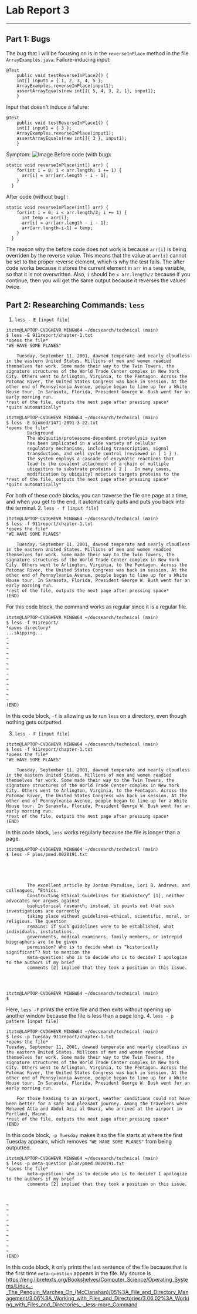 # **Lab Report 3**

***

## Part 1: Bugs

The bug that I will be focusing on is in the `reverseInPlace` method in the file `ArrayExamples.java`. 
Failure-inducing input:
```
@Test 
	public void testReverseInPlace2() {
    int[] input1 = { 1, 2, 3, 4, 5 };
    ArrayExamples.reverseInPlace(input1);
    assertArrayEquals(new int[]{ 5, 4, 3, 2, 1}, input1);
	}
```
Input that doesn't induce a failure:
```
@Test 
	public void testReverseInPlace1() {
    int[] input1 = { 3 };
    ArrayExamples.reverseInPlace(input1);
    assertArrayEquals(new int[]{ 3 }, input1);
	}
```
Symptom:
![Image](image.png)
Before code (with bug):
```
static void reverseInPlace(int[] arr) {
    for(int i = 0; i < arr.length; i += 1) { 
      arr[i] = arr[arr.length - i - 1]; 
    }
  }
```
After code (without bug) :
```
static void reverseInPlace(int[] arr) {
    for(int i = 0; i < arr.length/2; i += 1) {
      int temp = arr[i]; 
      arr[i] = arr[arr.length - i - 1]; 
      arr[arr.length-i-1] = temp; 
    }
  }
```
The reason why the before code does not work is because `arr[i]` is being overriden by the reverse value. This means that the value at `arr[i]` cannot be set to the proper reverse element, which is why the test fails. The after code works because it stores the current element in `arr` in a `temp` variable, so that it is not overwritten. Also, `i` should be `< arr.length/2` because if you continue, then you will get the same output because it reverses the values twice. 

## Part 2: Researching Commands: `less`

1. `less - E [input file]`

```
itztm@LAPTOP-CVDGHEVR MINGW64 ~/docsearch/technical (main)
$ less -E 911report/chapter-1.txt
*opens the file*
"WE HAVE SOME PLANES"

    Tuesday, September 11, 2001, dawned temperate and nearly cloudless in the eastern United States. Millions of men and women readied themselves for work. Some made their way to the Twin Towers, the signature structures of the World Trade Center complex in New York City. Others went to Arlington, Virginia, to the Pentagon. Across the Potomac River, the United States Congress was back in session. At the other end of Pennsylvania Avenue, people began to line up for a White House tour. In Sarasota, Florida, President George W. Bush went for an early morning run.
*rest of the file, outputs the next page after pressing space*
*quits automatically*
```

```
itztm@LAPTOP-CVDGHEVR MINGW64 ~/docsearch/technical (main)
$ less -E biomed/1471-2091-3-22.txt
*opens the file*
        Background
        The ubiquitin/proteasome-dependent proteolysis system
        has been implicated in a wide variety of cellular
        regulatory mechanisms, including transcription, signal
        transduction, and cell cycle control (reviewed in [ 1 ] ).
        The system employs a cascade of enzymatic reactions that
        lead to the covalent attachment of a chain of multiple
        ubiquitins to substrate proteins [ 2 ] . In many cases,
        modification by ubiquityl moieties targets proteins to the
*rest of the file, outputs the next page after pressing space*
*quits automatically*
```
For both of these code blocks, you can traverse the file one page at a time, and when you get to the end, it automatically quits and puts you back into the terminal.
2. `less - f [input file]`

```
itztm@LAPTOP-CVDGHEVR MINGW64 ~/docsearch/technical (main)
$ less -f 911report/chapter-1.txt
*opens the file*
"WE HAVE SOME PLANES"

    Tuesday, September 11, 2001, dawned temperate and nearly cloudless in the eastern United States. Millions of men and women readied themselves for work. Some made their way to the Twin Towers, the signature structures of the World Trade Center complex in New York City. Others went to Arlington, Virginia, to the Pentagon. Across the Potomac River, the United States Congress was back in session. At the other end of Pennsylvania Avenue, people began to line up for a White House tour. In Sarasota, Florida, President George W. Bush went for an early morning run.
*rest of the file, outputs the next page after pressing space*
(END)
```

For this code block, the command works as regular since it is a regular file.

```
itztm@LAPTOP-CVDGHEVR MINGW64 ~/docsearch/technical (main)
$ less -f 911report/
*opens directory*
...skipping...
~
~
~
~
~
~
~
~
~
~
~
~
~
(END)
```

In this code block, `-f` is allowing us to run `less` on a directory, even though nothing gets outputted.

3. `less - F [input file]`

```
itztm@LAPTOP-CVDGHEVR MINGW64 ~/docsearch/technical (main)
$ less -f 911report/chapter-1.txt
*opens the file*
"WE HAVE SOME PLANES"

    Tuesday, September 11, 2001, dawned temperate and nearly cloudless in the eastern United States. Millions of men and women readied themselves for work. Some made their way to the Twin Towers, the signature structures of the World Trade Center complex in New York City. Others went to Arlington, Virginia, to the Pentagon. Across the Potomac River, the United States Congress was back in session. At the other end of Pennsylvania Avenue, people began to line up for a White House tour. In Sarasota, Florida, President George W. Bush went for an early morning run.
*rest of the file, outputs the next page after pressing space*
(END)
```

In this code block, `less` works regularly because the file is longer than a page.

```
itztm@LAPTOP-CVDGHEVR MINGW64 ~/docsearch/technical (main)
$ less -F plos/pmed.0020191.txt 

  
    
      
        
        The excellent article by Jordan Paradise, Lori B. Andrews, and colleagues, “Ethics.
        Constructing Ethical Guidelines for Biohistory” [1], neither advocates nor argues against
        biohistorical research; instead, it points out that such investigations are currently
        taking place without guidelines—ethical, scientific, moral, or religious. The question
        remains: if such guidelines were to be established, what individuals, institutions,
        governments, medical examiners, family members, or intrepid biographers are to be given
        permission? Who is to decide what is “historically significant”? Not to mention the
        meta-question: who is to decide who is to decide? I apologize to the authors if my brief
        comments [2] implied that they took a position on this issue.
      
    
  

itztm@LAPTOP-CVDGHEVR MINGW64 ~/docsearch/technical (main)
$
```

Here, `less -F` prints the entire file and then exits without opening up another window because the file is less than a page long.
4. `less - p pattern [input file]`

```
itztm@LAPTOP-CVDGHEVR MINGW64 ~/docsearch/technical (main)
$ less -p Tuesday 911report/chapter-1.txt
*opens the file*
Tuesday, September 11, 2001, dawned temperate and nearly cloudless in the eastern United States. Millions of men and women readied themselves for work. Some made their way to the Twin Towers, the signature structures of the World Trade Center complex in New York City. Others went to Arlington, Virginia, to the Pentagon. Across the Potomac River, the United States Congress was back in session. At the other end of Pennsylvania Avenue, people began to line up for a White House tour. In Sarasota, Florida, President George W. Bush went for an early morning run.

    For those heading to an airport, weather conditions could not have been better for a safe and pleasant journey. Among the travelers were Mohamed Atta and Abdul Aziz al Omari, who arrived at the airport in Portland, Maine.
*rest of the file, outputs the next page after pressing space*
(END)
```

In this code block, `-p Tuesday` makes it so the file starts at where the first Tuesday appears, which removes `"WE HAVE SOME PLANES"` from being outputted.

```
itztm@LAPTOP-CVDGHEVR MINGW64 ~/docsearch/technical (main)
$ less -p meta-question plos/pmed.0020191.txt
*opens the file*
        meta-question: who is to decide who is to decide? I apologize to the authors if my brief
        comments [2] implied that they took a position on this issue.



~
~
~
~
~
~
~
~
~
~
(END)
```

In this code block, it only prints the last sentence of the file because that is the first time `meta-question` appears in the file. 
My source is https://eng.libretexts.org/Bookshelves/Computer_Science/Operating_Systems/Linux_-_The_Penguin_Marches_On_(McClanahan)/05%3A_File_and_Directory_Management/3.06%3A_Working_with_Files_and_Directories/3.06.02%3A_Working_with_Files_and_Directories_-_less-more_Command 
